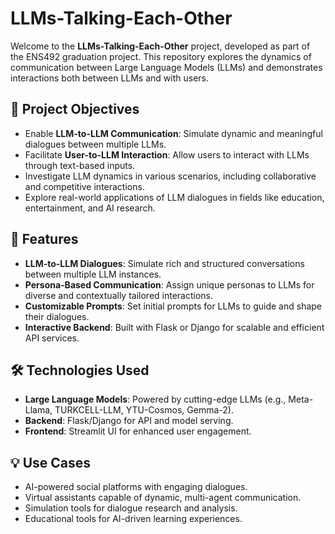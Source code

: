 # LLMs-Talking-Each-Other

Welcome to the **LLMs-Talking-Each-Other** project, developed as part of the ENS492 graduation project. This repository explores the  dynamics of communication between Large Language Models (LLMs) and demonstrates interactions both between LLMs and with users. 
## 📌 Project Objectives

- Enable **LLM-to-LLM Communication**: Simulate dynamic and meaningful dialogues between multiple LLMs.
- Facilitate **User-to-LLM Interaction**: Allow users to interact with LLMs through text-based inputs.
- Investigate LLM dynamics in various scenarios, including collaborative and competitive interactions.
- Explore real-world applications of LLM dialogues in fields like education, entertainment, and AI research.

## 🚀 Features

- **LLM-to-LLM Dialogues**: Simulate rich and structured conversations between multiple LLM instances.
- **Persona-Based Communication**: Assign unique personas to LLMs for diverse and contextually tailored interactions.
- **Customizable Prompts**: Set initial prompts for LLMs to guide and shape their dialogues.
- **Interactive Backend**: Built with Flask or Django for scalable and efficient API services.

## 🛠️ Technologies Used

- **Large Language Models**: Powered by cutting-edge LLMs (e.g., Meta-Llama, TURKCELL-LLM, YTU-Cosmos, Gemma-2).
- **Backend**: Flask/Django for API and model serving.
- **Frontend**: Streamlit UI for enhanced user engagement.

## 💡 Use Cases

- AI-powered social platforms with engaging dialogues.
- Virtual assistants capable of dynamic, multi-agent communication.
- Simulation tools for dialogue research and analysis.
- Educational tools for AI-driven learning experiences.



